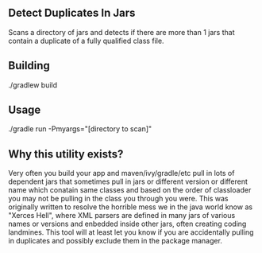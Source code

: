 Detect Duplicates In Jars
---
Scans a directory of jars and detects if there are more than 1 jars that
contain a duplicate of a fully qualified class file.


Building
---
./gradlew build


Usage
---
./gradle run -Pmyargs="[directory to scan]"


Why this utility exists?
---
Very often you build your app and maven/ivy/gradle/etc pull in lots of dependent jars
that sometimes pull in jars or different version or different name which conatain same classes
and based on the order of classloader you may not be pulling in the class you through you were.
This was originally written to resolve the horrible mess we in the java world know as "Xerces Hell",
where XML parsers are defined in many jars of various names or versions and enbedded inside
other jars, often creating coding landmines.  This tool will at least let you know if you are accidentally 
pulling in duplicates and possibly exclude them in the package manager.
